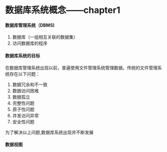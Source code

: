 # 数据库系统概念——chapter1

#### 数据库管理系统（DBMS)

1. 数据库（一组相互关联的数据集）
2. 访问数据库的程序

#### 数据库系统的目标

在数据库管理系统出现以前，普遍使用文件管理系统管理数据。传统的文件管理系统存在以下问题：

1. 数据冗余和不一致
2. 数据访问困难
3. 数据孤立
4. 完整性问题
5. 原子性问题
6. 并发访问异常
7. 安全性问题

为了解决以上问题,数据库系统出现并不断发展

#### 数据视图





